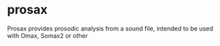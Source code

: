 # prosax
Prosax provides prosodic analysis from a sound file, intended to be used with Omax, Somax2 or other
